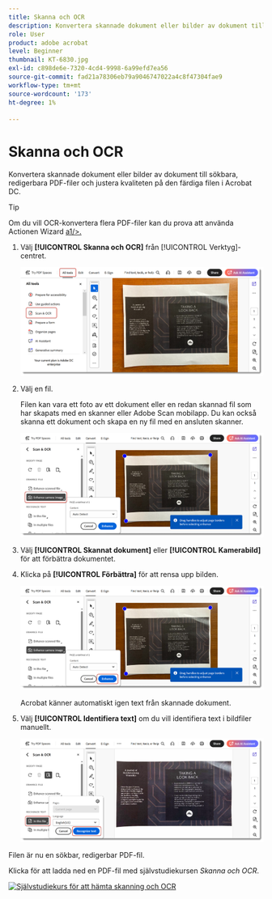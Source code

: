 ```yaml
---
title: Skanna och OCR
description: Konvertera skannade dokument eller bilder av dokument till sökbara, redigerbara PDF-filer och justera kvaliteten på den färdiga filen
role: User
product: adobe acrobat
level: Beginner
thumbnail: KT-6830.jpg
exl-id: c898de6e-7320-4cd4-9998-6a99efd7ea56
source-git-commit: fad21a78306eb79a9046747022a4c8f47304fae9
workflow-type: tm+mt
source-wordcount: '173'
ht-degree: 1%

---
```


# Skanna och OCR

Konvertera skannade dokument eller bilder av dokument till sökbara, redigerbara PDF-filer och justera kvaliteten på den färdiga filen i Acrobat DC.

>[!TIP]
>
>Om du vill OCR-konvertera flera PDF-filer kan du prova att använda Actionen Wizard [a1/>.](../advanced-tasks/action.md)

1. Välj **[!UICONTROL Skanna och OCR]** från [!UICONTROL Verktyg]-centret.

   ![Skanna steg 1](../assets/Scan_1.png)

1. Välj en fil.

   Filen kan vara ett foto av ett dokument eller en redan skannad fil som har skapats med en skanner eller Adobe Scan mobilapp. Du kan också skanna ett dokument och skapa en ny fil med en ansluten skanner.

   ![Skanna steg 2](../assets/Scan_2.png)

1. Välj **[!UICONTROL Skannat dokument]** eller **[!UICONTROL Kamerabild]** för att förbättra dokumentet.

1. Klicka på **[!UICONTROL Förbättra]** för att rensa upp bilden.

   ![Skanna steg 3](../assets/Scan_3.png)

   Acrobat känner automatiskt igen text från skannade dokument.

1. Välj **[!UICONTROL Identifiera text]** om du vill identifiera text i bildfiler manuellt.

   ![Skanna steg 4](../assets/Scan_4.png)

Filen är nu en sökbar, redigerbar PDF-fil.

Klicka för att ladda ned en PDF-fil med självstudiekursen *Skanna och OCR*.

[![Självstudiekurs för att hämta skanning och OCR](../assets/acrobat_PDF_96.png)](../assets/AcrobatDCScan.pdf)
